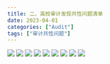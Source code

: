 ```yaml
---
title: 二、高校审计发现共性问题清单
date: 2023-04-01
categories: ["Audit"]
tags: ["审计共性问题"]
---
```

![](https://jsd.cdn.zzko.cn/gh/richffan/img@main/audit/审计发现共性问题清单/二-高校审计发现共性问题清单/高校审计发现共性问题清单_页面_013.webp)
![](https://jsd.cdn.zzko.cn/gh/richffan/img@main/audit/审计发现共性问题清单/二-高校审计发现共性问题清单/高校审计发现共性问题清单_页面_014.webp)
![](https://jsd.cdn.zzko.cn/gh/richffan/img@main/audit/审计发现共性问题清单/二-高校审计发现共性问题清单/高校审计发现共性问题清单_页面_015.webp)
![](https://jsd.cdn.zzko.cn/gh/richffan/img@main/audit/审计发现共性问题清单/二-高校审计发现共性问题清单/高校审计发现共性问题清单_页面_016.webp)
![](https://jsd.cdn.zzko.cn/gh/richffan/img@main/audit/审计发现共性问题清单/二-高校审计发现共性问题清单/高校审计发现共性问题清单_页面_017.webp)
![](https://jsd.cdn.zzko.cn/gh/richffan/img@main/audit/审计发现共性问题清单/二-高校审计发现共性问题清单/高校审计发现共性问题清单_页面_018.webp)
![](https://jsd.cdn.zzko.cn/gh/richffan/img@main/audit/审计发现共性问题清单/二-高校审计发现共性问题清单/高校审计发现共性问题清单_页面_019.webp)
![](https://jsd.cdn.zzko.cn/gh/richffan/img@main/audit/审计发现共性问题清单/二-高校审计发现共性问题清单/高校审计发现共性问题清单_页面_020.webp)
![](https://jsd.cdn.zzko.cn/gh/richffan/img@main/audit/审计发现共性问题清单/二-高校审计发现共性问题清单/高校审计发现共性问题清单_页面_021.webp)

